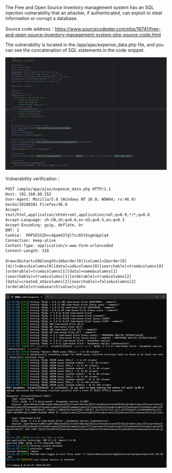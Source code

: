 



The Free and Open Source inventory management system has an SQL injection vulnerability that an attacker, if authenticated, can exploit to steal information or corrupt a database.





Source code address：https://www.sourcecodester.com/php/16741/free-and-open-source-inventory-management-system-php-source-code.html



The vulnerability is located in the /app/ajax/expense_data.php file, and you can see the concatenation of SQL statements in the code snippet.

![image-20250326145347273](images/image-20250326145347273.png)





Vulnerability verification：

```
POST /ample/app/ajax/expense_data.php HTTP/1.1
Host: 192.168.80.152
User-Agent: Mozilla/5.0 (Windows NT 10.0; WOW64; rv:46.0) Gecko/20100101 Firefox/46.0
Accept: text/html,application/xhtml+xml,application/xml;q=0.9,*/*;q=0.8
Accept-Language: zh-CN,zh;q=0.8,en-US;q=0.5,en;q=0.3
Accept-Encoding: gzip, deflate, br
DNT: 1
Cookie:  PHPSESSID=c4gam437gl7cc6hlbsgm3pplq4
Connection: keep-alive
Content-Type: application/x-www-form-urlencoded
Content-Length: 318

draw=3&start=20&length=10&order[0][column]=2&order[0][dir]=desc&columns[0][data]=id&columns[0][searchable]=true&columns[0][orderable]=true&columns[1][data]=name&columns[1][searchable]=true&columns[1][orderable]=true&columns[2][data]=created_at&columns[2][searchable]=false&columns[2][orderable]=true&search[value]=john
```

 ![image-20250326145318050](images/image-20250326145318050.png)




































